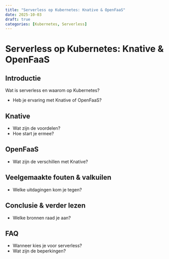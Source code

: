 ```yaml
---
title: "Serverless op Kubernetes: Knative & OpenFaaS"
date: 2025-10-03
draft: true
categories: [Kubernetes, Serverless]
---
```


# Serverless op Kubernetes: Knative & OpenFaaS

## Introductie
Wat is serverless en waarom op Kubernetes?
- Heb je ervaring met Knative of OpenFaaS?

## Knative
- Wat zijn de voordelen?
- Hoe start je ermee?

## OpenFaaS
- Wat zijn de verschillen met Knative?

## Veelgemaakte fouten & valkuilen
- Welke uitdagingen kom je tegen?

## Conclusie & verder lezen
- Welke bronnen raad je aan?

## FAQ
- Wanneer kies je voor serverless?
- Wat zijn de beperkingen?